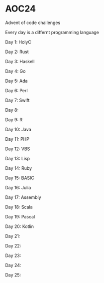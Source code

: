 # AOC24
Advent of code challenges

Every day is a differnt programming language

Day 1: HolyC

Day 2: Rust

Day 3: Haskell

Day 4: Go

Day 5: Ada

Day 6: Perl

Day 7: Swift

Day 8: 

Day 9: R

Day 10: Java

Day 11: PHP

Day 12: VBS

Day 13: Lisp

Day 14: Ruby

Day 15: BASIC

Day 16: Julia

Day 17: Assembly

Day 18: Scala

Day 19: Pascal

Day 20: Kotlin

Day 21: 

Day 22: 

Day 23: 

Day 24: 

Day 25: 
